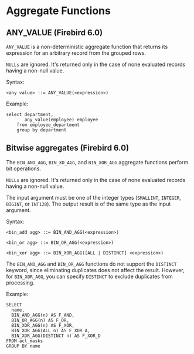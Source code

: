 # Aggregate Functions


## ANY_VALUE (Firebird 6.0)

`ANY_VALUE` is a non-deterministic aggregate function that returns its expression for an arbitrary
record from the grouped rows.

`NULLs` are ignored. It's returned only in the case of none evaluated records having a non-null value.

Syntax:

```
<any value> ::= ANY_VALUE(<expression>)
```

Example:

```
select department,
       any_value(employee) employee
    from employee_department
    group by department
```

## Bitwise aggregates (Firebird 6.0)

The `BIN_AND_AGG`, `BIN_XO_AGG`, and `BIN_XOR_AGG` aggregate functions perform bit operations.

`NULLs` are ignored. It's returned only in the case of none evaluated records having a non-null value.

The input argument must be one of the integer types (`SMALLINT`, `INTEGER`, `BIGINT`, or `INT128`). 
The output result is of the same type as the input argument.

Syntax:

```
<bin_add agg> ::= BIN_AND_AGG(<expression>)

<bin_or agg> ::= BIN_OR_AGG(<expression>)

<bin_xor agg> ::= BIN_XOR_AGG([ALL | DISTINCT] <expression>)
```

The `BIN_AND_AGG` and `BIN_OR_AGG` functions do not support the `DISTINCT` keyword, since eliminating duplicates does 
not affect the result. However, for `BIN_XOR_AGG`, you can specify `DISTINCT` to exclude duplicates from processing.

Example:

```
SELECT
  name,
  BIN_AND_AGG(n) AS F_AND,
  BIN_OR_AGG(n) AS F_OR,
  BIN_XOR_AGG(n) AS F_XOR,
  BIN_XOR_AGG(ALL n) AS F_XOR_A,
  BIN_XOR_AGG(DISTINCT n) AS F_XOR_D
FROM acl_masks
GROUP BY name
```
